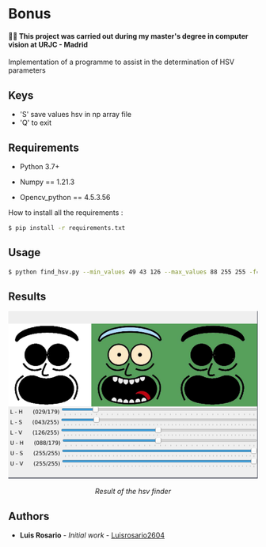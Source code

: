 # Bonus

#### 👨‍🎓 This project was carried out during my master's degree in computer vision at URJC - Madrid

Implementation of a programme to assist in the determination of HSV parameters

## Keys

- 'S' save values hsv in np array file
- 'Q' to exit

## Requirements

* Python 3.7+

* Numpy == 1.21.3
* Opencv_python == 4.5.3.56


How to install all the requirements :
```bash
$ pip install -r requirements.txt
```

## Usage

```bash
$ python find_hsv.py --min_values 49 43 126 --max_values 88 255 255 -f=./imgs/picklerick.jpeg
```

## Results

<p align="center">
  <img src="./imgs/result.png">
</p>
<p align="center">
  <i>Result of the hsv finder</i>
</p>

## Authors

* **Luis Rosario** - *Initial work* - [Luisrosario2604](https://github.com/Luisrosario2604)